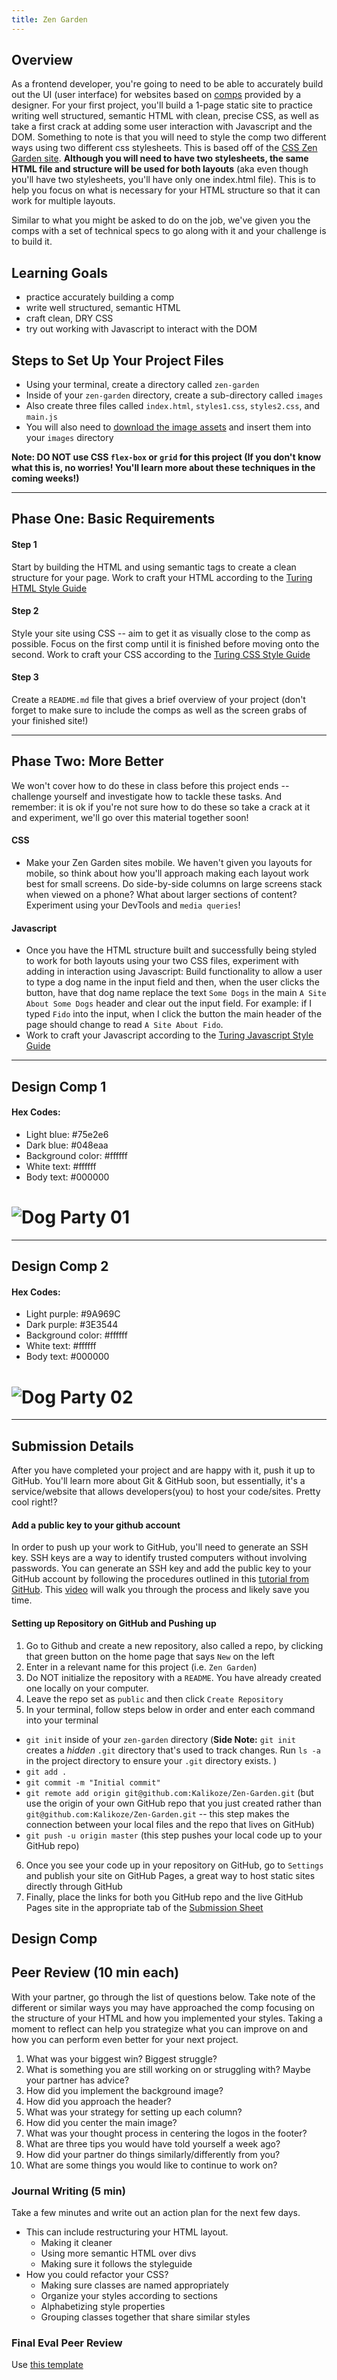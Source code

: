 ```yaml
---
title: Zen Garden
---
```


## Overview

As a frontend developer, you're going to need to be able to accurately build out the UI (user interface) for websites based on [comps](https://en.wikipedia.org/wiki/Comprehensive_layout) provided by a designer. For your first project, you'll build a 1-page static site to practice writing well structured, semantic HTML with clean, precise CSS, as well as take a first crack at adding some user interaction with Javascript and the DOM.  Something to note is that you will need to style the comp two different ways using two different css stylesheets.  This is based off of the [CSS Zen Garden site](http://www.csszengarden.com/).  **Although you will need to have two stylesheets, the same HTML file and structure will be used for both layouts** (aka even though you'll have two stylesheets, you'll have only one index.html file).  This is to help you focus on what is necessary for your HTML structure so that it can work for multiple layouts.

Similar to what you might be asked to do on the job, we've given you the comps with a set of technical specs to go along with it and your challenge is to build it.

## Learning Goals

- practice accurately building a comp
- write well structured, semantic HTML
- craft clean, DRY CSS
- try out working with Javascript to interact with the DOM

## Steps to Set Up Your Project Files

- Using your terminal, create a directory called `zen-garden`
- Inside of your `zen-garden` directory, create a sub-directory called `images`
- Also create three files called `index.html`, `styles1.css`, `styles2.css`, and `main.js`
- You will also need to [download the image assets](https://drive.google.com/drive/folders/0B_lPnjyMN6-CamRRV0xPRmZNOFU?usp=sharing) and insert them into your `images` directory

**Note: DO NOT use CSS `flex-box` or `grid` for this project (If you don't know what this is, no worries! You'll learn more about these techniques in the coming weeks!)**

---

## Phase One: Basic Requirements

#### Step 1

Start by building the HTML and using semantic tags to create a clean structure for your page. Work to craft your HTML according to the [Turing HTML Style Guide](https://github.com/turingschool-examples/html)


#### Step 2

Style your site using CSS -- aim to get it as visually close to the comp as possible. Focus on the first comp until it is finished before moving onto the second.  Work to craft your CSS according to the [Turing CSS Style Guide](https://github.com/turingschool-examples/css)

#### Step 3

Create a `README.md` file that gives a brief overview of your project (don't forget to make sure to include the comps as well as the screen grabs of your finished site!)

---

## Phase Two: More Better

We won't cover how to do these in class before this project ends -- challenge yourself and investigate how to tackle these tasks. And remember: it is ok if you're not sure how to do these so take a crack at it and experiment, we'll go over this material together soon!

#### CSS

* Make your Zen Garden sites mobile. We haven't given you layouts for mobile, so think about how you'll approach making each layout work best for small screens. Do side-by-side columns on large screens stack when viewed on a phone? What about larger sections of content? Experiment using your DevTools and `media queries`!

#### Javascript

* Once you have the HTML structure built and successfully being styled to work for both layouts using your two CSS files, experiment with adding in interaction using Javascript: Build functionality to allow a user to type a dog name in the input field and then, when the user clicks the button, have that dog name replace the text `Some Dogs` in the main `A Site About Some Dogs` header and clear out the input field. For example: if I typed `Fido` into the input, when I click the button the main header of the page should change to read `A Site About Fido`.
* Work to craft your Javascript according to the [Turing Javascript Style Guide](https://github.com/turingschool-examples/javascript)

---

## Design Comp 1

#### Hex Codes:

* Light blue: #75e2e6
* Dark blue: #048eaa
* Background color: #ffffff
* White text: #ffffff
* Body text: #000000

# ![Dog Party 01](/assets/images/projects/zen-garden/zen-garden-01.jpg)

---

## Design Comp 2

#### Hex Codes:

* Light purple: #9A969C
* Dark purple: #3E3544
* Background color: #ffffff
* White text: #ffffff
* Body text: #000000

# ![Dog Party 02](/assets/images/projects/zen-garden/zen-garden-02.jpg)

---

## Submission Details

After you have completed your project and are happy with it, push it up to GitHub. You'll learn more about Git & GitHub soon, but essentially, it's a service/website that allows developers(you) to host your code/sites. Pretty cool right!?

#### Add a public key to your github account

In order to push up your work to GitHub, you'll need to generate an SSH key. SSH keys are a way to identify trusted computers without involving passwords. You can generate an SSH key and add the public key to your GitHub account by following the procedures outlined in this [tutorial from GitHub](https://help.github.com/articles/connecting-to-github-with-ssh/). This [video](https://www.youtube.com/watch?v=XsPVWGKK0qI) will walk you through the process and likely save you time.

#### Setting up Repository on GitHub and Pushing up

1. Go to Github and create a new repository, also called a repo, by clicking that green button on the home page that says `New` on the left
2. Enter in a relevant name for this project (i.e. `Zen Garden`)
3. Do NOT initialize the repository with a `README`.  You have already created one locally on your computer.
4. Leave the repo set as `public` and then click `Create Repository`
5. In your terminal, follow steps below in order and enter each command into your terminal
  * `git init` inside of your `zen-garden` directory (**Side Note:** `git init` creates a *hidden* `.git` directory that's used to track changes. Run `ls -a` in the project directory to ensure your `.git` directory exists. )
  * `git add .`
  * `git commit -m "Initial commit"`
  * `git remote add origin git@github.com:Kalikoze/Zen-Garden.git` (but use the origin of your own GitHub repo that you just created rather than `git@github.com:Kalikoze/Zen-Garden.git` -- this step makes the connection between your local files and the repo that lives on GitHub)
  * `git push -u origin master` (this step pushes your local code up to your GitHub repo)
6. Once you see your code up in your repository on GitHub, go to `Settings` and publish your site on GitHub Pages, a great way to host static sites directly through GitHub
7. Finally, place the links for both you GitHub repo and the live GitHub Pages site in the appropriate tab of the [Submission Sheet](https://docs.google.com/spreadsheets/d/1IjeLYwVGMm0z6tfRsvoaBIXLATcTtvnmwtzg0d66FWk/edit#gid=0)


## Design Comp

## Peer Review (10 min each)

With your partner, go through the list of questions below.  Take note of the different or similar ways you may have approached the comp focusing on the structure of your HTML and how you implemented your styles.  Taking a moment to reflect can help you strategize what you can improve on and how you can perform even better for your next project.

1. What was your biggest win?  Biggest struggle?
2. What is something you are still working on or struggling with?  Maybe your partner has advice?
3. How did you implement the background image?
4. How did you approach the header?
5. What was your strategy for setting up each column?
6. How did you center the main image?
7. What was your thought process in centering the logos in the footer?
8. What are three tips you would have told yourself a week ago?
9. How did your partner do things similarly/differently from you?  
10. What are some things you would like to continue to work on?

### Journal Writing (5 min)
Take a few minutes and write out an action plan for the next few days.
- This can include restructuring your HTML layout.  
  - Making it cleaner
  - Using more semantic HTML over divs
  - Making sure it follows the styleguide
- How you could refactor your CSS?
  - Making sure classes are named appropriately
  - Organize your styles according to sections
  - Alphabetizing style properties
  - Grouping classes together that share similar styles

### Final Eval Peer Review
Use [this template](/projects/static-comp-peer-review.html)
